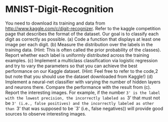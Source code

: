 # MNIST-Digit-Recognition

You need to download its training and data from http://www.kaggle.com/c/digit-recognizer. 
Refer to the kaggle competition page that describes the format of the dataset. Our goal is
to classify each digit as correctly as possible.
(a) Code a function that displays at least one image per each digit.
(b) Measure the distribution over the labels in the training data. (Hint: This is often called
the prior probability of the classes). Report whether each label is uniformly distributed
across the training examples.
(c) Implement a multiclass classification via logistic regression and try to vary the parameters
so that you can achieve the best performance on our Kaggle dataset. (Hint: Feel free to
refer to the code,2 but note that you should use the dataset downloaded from Kaggle!)
(d) Implement a neural-net classifier with varying the number of hidden layers and neurons
there. Compare the performance with the result from (c). Report the interesting images.
For example, if the number `3' is the label with the lowest precision, the incorrectly
labeled as `3' that must not be `3' (i.e., false positives) and the incorrectly labeled as
other than `3' that was supposed to be `3' (i.e., false negatives)) will provide good sources
to observe interesting images.
